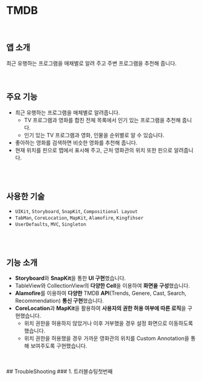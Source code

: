 # TMDB
<br>

## 앱 소개
최근 유행하는 프로그램을 매채별로 알려 주고 주변 프로그램을 추천해 줍니다.
<br>
<br><br>

## 주요 기능
- 최근 유행하는 프로그램을 매체별로 알려줍니다.
  - TV 프로그램과 영화를 합친 전체 목록에서 인기 있는 프로그램을 추천해 줍니다.
  - 인기 있는 TV 프로그램과 영화, 인물을 순위별로 알 수 있습니다.
- 좋아하는 영화를 검색하면 비슷한 영화를 추천해 줍니다.
- 현재 위치를 핀으로 맵에서 표시해 주고, 근처 영화관의 위치 또한 핀으로 알려줍니다.
<br>
<br>


## 사용한 기술
- `UIKit`, `Storyboard`, `SnapKit`, `Compositional Layout`
- `TabMan`, `CoreLocation`, `MapKit`, `Alamofire`, `Kingfihser`
- `UserDefaults`, `MVC`, `Singleton`
<br>
<br>

## 기능 소개
- **Storyboard**와 **SnapKit**을 통한 **UI 구현**했습니다.
- TableView와 CollectionView의 **다양한 Cell**을 이용하여 **화면을 구성**했습니다.
- **Alamofire**를 이용하여 **다양한** TMDB **API**(Trends, Genere, Cast, Search, Recommendation) **통신 구현**했습니다.
- **CoreLocation**과 **MapKit**을 활용하여 **사용자의 권한 허용 여부에 따른 로직**을 구현했습니다.
  - 위치 권한을 허용하지 않았거나 이후 거부했을 경우 설정 화면으로 이동하도록 했습니다.
  - 위치 권한을 허용했을 경우 가까운 영화관의 위치를 Custom Annotation을 통해 보여주도록 구현했습니다.
<br>
<br>
## TroubleShooting
### 1. 트러블슈팅첫번째
